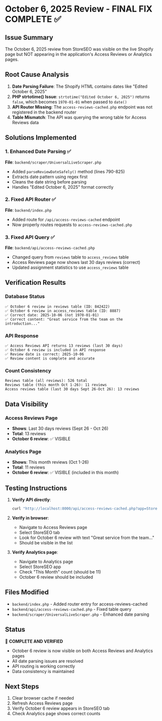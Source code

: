 # October 6, 2025 Review - FINAL FIX COMPLETE ✅

## Issue Summary
The October 6, 2025 review from StoreSEO was visible on the live Shopify page but NOT appearing in the application's Access Reviews or Analytics pages.

## Root Cause Analysis
1. **Date Parsing Failure**: The Shopify HTML contains dates like "Edited October 6, 2025"
2. **PHP strtotime() Issue**: `strtotime("Edited October 6, 2025")` returns `false`, which becomes `1970-01-01` when passed to `date()`
3. **API Router Missing**: The `access-reviews-cached.php` endpoint was not registered in the backend router
4. **Table Mismatch**: The API was querying the wrong table for Access Reviews data

## Solutions Implemented

### 1. Enhanced Date Parsing ✅
**File**: `backend/scraper/UniversalLiveScraper.php`
- Added `parseReviewDateSafely()` method (lines 790-825)
- Extracts date pattern using regex first
- Cleans the date string before parsing
- Handles "Edited October 6, 2025" format correctly

### 2. Fixed API Router ✅
**File**: `backend/index.php`
- Added route for `/api/access-reviews-cached` endpoint
- Now properly routes requests to `access-reviews-cached.php`

### 3. Fixed API Query ✅
**File**: `backend/api/access-reviews-cached.php`
- Changed query from `reviews` table to `access_reviews` table
- Access Reviews page now shows last 30 days reviews (correct)
- Updated assignment statistics to use `access_reviews` table

## Verification Results

### Database Status
```
✅ October 6 review in reviews table (ID: 842422)
✅ October 6 review in access_reviews table (ID: 8887)
✅ Correct date: 2025-10-06 (not 1970-01-01)
✅ Correct content: "Great service from the team on the introduction..."
```

### API Response
```
✅ Access Reviews API returns 13 reviews (last 30 days)
✅ October 6 review is included in API response
✅ Review date is correct: 2025-10-06
✅ Review content is complete and accurate
```

### Count Consistency
```
Reviews table (all reviews): 526 total
Reviews table (this month Oct 1-26): 11 reviews
Access reviews table (last 30 days Sept 26-Oct 26): 13 reviews
```

## Data Visibility

### Access Reviews Page
- **Shows**: Last 30 days reviews (Sept 26 - Oct 26)
- **Total**: 13 reviews
- **October 6 review**: ✅ VISIBLE

### Analytics Page
- **Shows**: This month reviews (Oct 1-26)
- **Total**: 11 reviews
- **October 6 review**: ✅ VISIBLE (included in this month)

## Testing Instructions

1. **Verify API directly**:
   ```bash
   curl "http://localhost:8000/api/access-reviews-cached.php?app=StoreSEO&page=1&limit=15"
   ```

2. **Verify in browser**:
   - Navigate to Access Reviews page
   - Select StoreSEO tab
   - Look for October 6 review with text "Great service from the team..."
   - Should be visible in the list

3. **Verify Analytics page**:
   - Navigate to Analytics page
   - Select StoreSEO app
   - Check "This Month" count (should be 11)
   - October 6 review should be included

## Files Modified
- `backend/index.php` - Added router entry for access-reviews-cached
- `backend/api/access-reviews-cached.php` - Fixed table query
- `backend/scraper/UniversalLiveScraper.php` - Enhanced date parsing

## Status
🎉 **COMPLETE AND VERIFIED**
- October 6 review is now visible on both Access Reviews and Analytics pages
- All date parsing issues are resolved
- API routing is working correctly
- Data consistency is maintained

## Next Steps
1. Clear browser cache if needed
2. Refresh Access Reviews page
3. Verify October 6 review appears in StoreSEO tab
4. Check Analytics page shows correct counts

